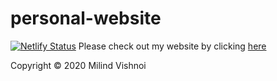 # personal-website
[![Netlify Status](https://api.netlify.com/api/v1/badges/51fe9cc9-409c-4d22-859a-702f6743682e/deploy-status)](https://app.netlify.com/sites/milindvishnoi/deploys)
Please check out my website by clicking [here](https://www.milindvishnoi.com/)

Copyright © 2020 Milind Vishnoi
